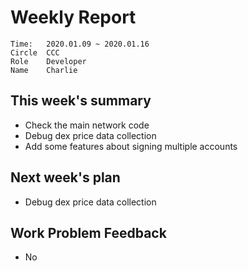 # Weekly Report 
```
Time: 	2020.01.09 ~ 2020.01.16
Circle	CCC
Role	Developer
Name	Charlie
```
## This week's summary
- Check the main network code
- Debug dex price data collection
- Add some features about signing multiple accounts




## Next week's plan
- Debug dex price data collection

  
## Work Problem Feedback
- No


